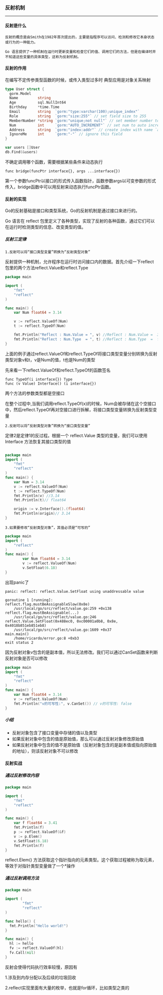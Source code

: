 ### 反射机制
-----------------------
#### 反射是什么

	反射的概念是由Smith在1982年首次提出的，主要是指程序可以访问、检测和修改它本身状态或行为的一种能力。

	Go 语言提供了一种机制在运行时更新变量和检查它们的值、调用它们的方法，但是在编译时并不知道这些变量的具体类型，这称为反射机制。

#### 反射的作用
在编写不定传参类型函数的时候，或传入类型过多时
典型应用是对象关系映射
```go
type User struct {
  gorm.Model
  Name         string
  Age          sql.NullInt64
  Birthday     *time.Time
  Email        string  `gorm:"type:varchar(100);unique_index"`
  Role         string  `gorm:"size:255"` // set field size to 255
  MemberNumber *string `gorm:"unique;not null"` // set member number to unique and not null
  Num          int     `gorm:"AUTO_INCREMENT"` // set num to auto incrementable
  Address      string  `gorm:"index:addr"` // create index with name `addr` for address
  IgnoreMe     int     `gorm:"-"` // ignore this field
}

var users []User
db.Find(&users)

```

不确定调用哪个函数，需要根据某些条件来动态执行

	func bridge(funcPtr interface{}, args ...interface{})
第一个参数funcPtr以接口的形式传入函数指针，函数参数args以可变参数的形式传入，bridge函数中可以用反射来动态执行funcPtr函数。

#### 反射的实现
Go的反射基础是接口和类型系统，Go的反射机制是通过接口来进行的。

Go 语言在 reflect 包里定义了各种类型，实现了反射的各种函数，通过它们可以在运行时检测类型的信息、改变类型的值。

#####  反射三定律
`1.反射可以将“接口类型变量”转换为“反射类型对象”`

反射提供一种机制，允许程序在运行时访问接口内的数据。首先介绍一下reflect包里的两个方法reflect.Value和reflect.Type
```go
package main

import (
	"fmt"
	"reflect"
)

func main() {
	var Num float64 = 3.14

	v := reflect.ValueOf(Num)
	t := reflect.TypeOf(Num)

	fmt.Println("Reflect : Num.Value = ", v) //Reflect : Num.Value =  3.14
	fmt.Println("Reflect : Num.Type  = ", t) //Reflect : Num.Type  =  float64
}

```
上面的例子通过reflect.ValueOf和reflect.TypeOf将接口类型变量分别转换为反射类型对象v和t，v是Num的值，t也是Num的类型

先来看一下reflect.ValueOf和reflect.TypeOf的函数签名

	func TypeOf(i interface{}) Type
	func (v Value) Interface() (i interface{})
两个方法的参数类型都是空接口

在整个过程中,当我们调用reflect.TypeOf(x)的时候，Num会被存储在这个空接口中，然后reflect.TypeOf再对空接口进行拆解，将接口类型变量转换为反射类型变量

`2.反射可以将“反射类型对象”转换为“接口类型变量”`

定律2是定律1的反过程。根据一个 reflect.Value 类型的变量，我们可以使用 Interface 方法恢复其接口类型的值
```go

package main
import (
    "fmt"
    "reflect"
)
func main() {
    var Num = 3.14
    v := reflect.ValueOf(Num)
    t := reflect.TypeOf(Num)
    fmt.Println(v) //3.14
    fmt.Println(t)// float64

    origin := v.Interface().(float64)
    fmt.Println(origin)// 3.14
}
```

`3.如果要修改“反射类型对象”，其值必须是“可写的”`
```go
package main
import (
    "reflect"
)
func main() {
        var Num float64 = 3.14
        v := reflect.ValueOf(Num)
        v.SetFloat(6.18)
}
```
出现panic了

	panic: reflect: reflect.Value.SetFloat using unaddressable value

	goroutine 1 [running]:
	reflect.flag.mustBeAssignableSlow(0x8e)
		/usr/local/go/src/reflect/value.go:259 +0x138
	reflect.flag.mustBeAssignable(...)
		/usr/local/go/src/reflect/value.go:246
	reflect.Value.SetFloat(0x488ec0, 0xc00001a0b8, 0x8e, 0x4018b851eb851eb8)
		/usr/local/go/src/reflect/value.go:1609 +0x37
	main.main()
		/home/ricardo/error.go:8 +0xb3
	exit status 2
因为反射对象v包含的是副本值，所以无法修改。我们可以通过CanSet函数来判断反射对象是否可以修改

```go
package main
import (
    "fmt"
    "reflect"
)
func main() {
    var Num float64 = 3.14
    v := reflect.ValueOf(Num)
    fmt.Println("v的可写性:", v.CanSet()) // v的可写性: false
}

```

##### 小结
* 反射对象包含了接口变量中存储的值以及类型
* 如果反射对象中包含的值是原始值，那么可以通过反射对象修改原始值
* 如果反射对象中包含的值不是原始值（反射对象包含的是副本值或指向原始值的地址），则该反射对象不可以修改

#### 反射实战
##### 通过反射修改内容
```go
package main

import (
	"fmt"
	"reflect"
)

func main() {
	var f float64 = 3.41
	fmt.Println(f)
	p := reflect.ValueOf(&f)
	v := p.Elem()
	v.SetFloat(6.18)
	fmt.Println(f)
}
```

reflect.Elem() 方法获取这个指针指向的元素类型。这个获取过程被称为取元素，等效于对指针类型变量做了一个*操作
##### 通过反射调用方法
```go
package main

import (
        "fmt"
        "reflect"
)

func hello() {
  fmt.Println("Hello world!")
}

func main() {
  hl := hello
  fv := reflect.ValueOf(hl)
  fv.Call(nil)
}
```

反射会使得代码执行效率较慢，原因有

1.涉及到内存分配以及后续的垃圾回收

2.reflect实现里面有大量的枚举，也就是for循环，比如类型之类的
